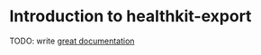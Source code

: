 # Introduction to healthkit-export

TODO: write [great documentation](http://jacobian.org/writing/what-to-write/)
